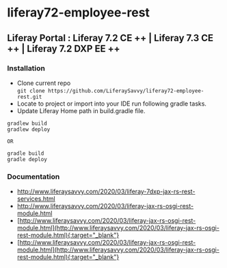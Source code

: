 # liferay72-employee-rest
## Liferay Portal : Liferay 7.2 CE ++ |  Liferay 7.3 CE ++ | Liferay 7.2 DXP EE ++
### Installation
* Clone current repo  
`git clone https://github.com/LiferaySavvy/liferay72-employee-rest.git`    
* Locate to project or import into your IDE run following gradle tasks.  
* Update Liferay Home path in build.gradle file.
````
gradlew build
gradlew deploy

OR

gradle build
gradle deploy

````
### Documentation 
* http://www.liferaysavvy.com/2020/03/liferay-7dxp-jax-rs-rest-services.html
* http://www.liferaysavvy.com/2020/03/liferay-jax-rs-osgi-rest-module.html 
* [http://www.liferaysavvy.com/2020/03/liferay-jax-rs-osgi-rest-module.html](http://www.liferaysavvy.com/2020/03/liferay-jax-rs-osgi-rest-module.html){:target="_blank"}
* [http://www.liferaysavvy.com/2020/03/liferay-jax-rs-osgi-rest-module.html](http://www.liferaysavvy.com/2020/03/liferay-jax-rs-osgi-rest-module.html){:target="_blank"} 

